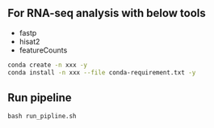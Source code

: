 ## For RNA-seq analysis with below tools
- fastp
- hisat2
- featureCounts
```bash
conda create -n xxx -y
conda install -n xxx --file conda-requirement.txt -y
```
## Run pipeline
```
bash run_pipline.sh
```
